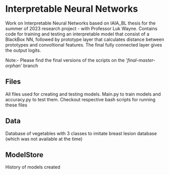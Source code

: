 # Interpretable Neural Networks
Work on Interpretable Neural Networks based on IAIA_BL thesis for the summer of 2023 research project - with Professor Luk Wayne.
Contains code for training and testing an interpretable model that consist of a BlackBox NN, followed by prototype layer that 
calculates distance between prototypes and convoltional features. The final fully connected layer gives the output logits.

Note:- Please find the final versions of the scripts on the '*final-master-orphan*' branch

## Files
All files used for creating and testing models. Main.py to train models and accuracy.py to test them. Checkout
respective bash scripts for running these files

## Data
Database of vegetables with 3 classes to imitate breast lesion database (which was not available at the time)

## ModelStore
History of models created
